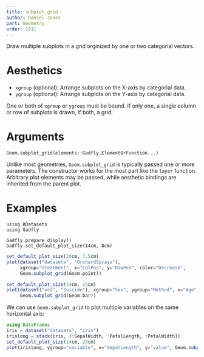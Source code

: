 ```yaml
---
title: subplot_grid
author: Daniel Jones
part: Geometry
order: 1011
...
```


Draw multiple subplots in a grid orginized by one or two categorial vectors.


# Aesthetics

  * `xgroup` (optional): Arrange subplots on the X-axis by categorial data.
  * `ygroup` (optional): Arrange subplots on the Y-axis by categorial data.

One or both of `xgroup` or `ygroup` must be bound. If only one, a single column
or row of subplots is drawn, if both, a grid.


# Arguments

```{.julia execute="false"}
Geom.subplot_grid(elements::Gadfly.ElementOrFunction...)
```

Unlike most geometries, `Geom.subplot_grid` is typically passed one or more
parameters. The constructor works for the most part like the `layer` function.
Arbitrary plot elements may be passed, while aesthetic bindings are inherited
from the parent plot.


# Examples

```{.julia hide="true" results="none"}
using RDatasets
using Gadfly

Gadfly.prepare_display()
Gadfly.set_default_plot_size(14cm, 8cm)
```



```julia
set_default_plot_size(20cm, 7.5cm)
plot(dataset("datasets", "OrchardSprays"),
     xgroup="Treatment", x="ColPos", y="RowPos", color="Decrease",
     Geom.subplot_grid(Geom.point))
```


```julia
set_default_plot_size(14cm, 25cm)
plot(dataset("vcd", "Suicide"), xgroup="Sex", ygroup="Method", x="Age", y="Freq",
     Geom.subplot_grid(Geom.bar))
```

We can use ```Geom.subplot_grid``` to plot multiple variables on the same horizontal axis:

```julia
using DataFrames
iris = dataset("datasets", "iris")
irislong = stack(iris, [:SepalWidth, :PetalLength, :PetalWidth])
set_default_plot_size(14cm, 25cm)
plot(irislong, ygroup="variable", x="SepalLength", y="value", Geom.subplot_grid(Geom.point, free_y_axis=true))
```
